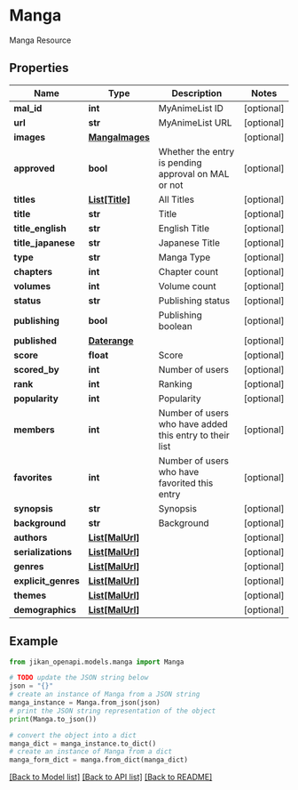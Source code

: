 # Manga

Manga Resource

## Properties

Name | Type | Description | Notes
------------ | ------------- | ------------- | -------------
**mal_id** | **int** | MyAnimeList ID | [optional] 
**url** | **str** | MyAnimeList URL | [optional] 
**images** | [**MangaImages**](MangaImages.md) |  | [optional] 
**approved** | **bool** | Whether the entry is pending approval on MAL or not | [optional] 
**titles** | [**List[Title]**](Title.md) | All Titles | [optional] 
**title** | **str** | Title | [optional] 
**title_english** | **str** | English Title | [optional] 
**title_japanese** | **str** | Japanese Title | [optional] 
**type** | **str** | Manga Type | [optional] 
**chapters** | **int** | Chapter count | [optional] 
**volumes** | **int** | Volume count | [optional] 
**status** | **str** | Publishing status | [optional] 
**publishing** | **bool** | Publishing boolean | [optional] 
**published** | [**Daterange**](Daterange.md) |  | [optional] 
**score** | **float** | Score | [optional] 
**scored_by** | **int** | Number of users | [optional] 
**rank** | **int** | Ranking | [optional] 
**popularity** | **int** | Popularity | [optional] 
**members** | **int** | Number of users who have added this entry to their list | [optional] 
**favorites** | **int** | Number of users who have favorited this entry | [optional] 
**synopsis** | **str** | Synopsis | [optional] 
**background** | **str** | Background | [optional] 
**authors** | [**List[MalUrl]**](MalUrl.md) |  | [optional] 
**serializations** | [**List[MalUrl]**](MalUrl.md) |  | [optional] 
**genres** | [**List[MalUrl]**](MalUrl.md) |  | [optional] 
**explicit_genres** | [**List[MalUrl]**](MalUrl.md) |  | [optional] 
**themes** | [**List[MalUrl]**](MalUrl.md) |  | [optional] 
**demographics** | [**List[MalUrl]**](MalUrl.md) |  | [optional] 

## Example

```python
from jikan_openapi.models.manga import Manga

# TODO update the JSON string below
json = "{}"
# create an instance of Manga from a JSON string
manga_instance = Manga.from_json(json)
# print the JSON string representation of the object
print(Manga.to_json())

# convert the object into a dict
manga_dict = manga_instance.to_dict()
# create an instance of Manga from a dict
manga_form_dict = manga.from_dict(manga_dict)
```
[[Back to Model list]](../README.md#documentation-for-models) [[Back to API list]](../README.md#documentation-for-api-endpoints) [[Back to README]](../README.md)


